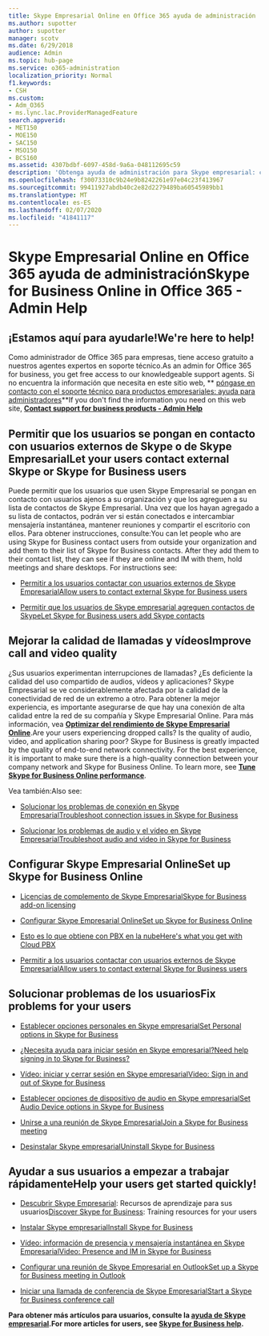```yaml
---
title: Skype Empresarial Online en Office 365 ayuda de administración
ms.author: supotter
author: supotter
manager: scotv
ms.date: 6/29/2018
audience: Admin
ms.topic: hub-page
ms.service: o365-administration
localization_priority: Normal
f1.keywords:
- CSH
ms.custom:
- Adm_O365
- ms.lync.lac.ProviderManagedFeature
search.appverid:
- MET150
- MOE150
- SAC150
- MSO150
- BCS160
ms.assetid: 4307bdbf-6097-458d-9a6a-048112695c59
description: 'Obtenga ayuda de administración para Skype empresarial: configure Skype empresarial, la red, las reuniones y la mensajería instantánea y el acceso externo para los usuarios. configurar opciones, solucionar problemas y ver informes de uso.'
ms.openlocfilehash: f30073310c9b24e9b8242261e97e04c23f413967
ms.sourcegitcommit: 99411927abdb40c2e82d2279489ba60545989bb1
ms.translationtype: MT
ms.contentlocale: es-ES
ms.lasthandoff: 02/07/2020
ms.locfileid: "41841117"
---
```

# <a name="skype-for-business-online-in-office-365---admin-help"></a><span data-ttu-id="6e742-104">Skype Empresarial Online en Office 365 ayuda de administración</span><span class="sxs-lookup"><span data-stu-id="6e742-104">Skype for Business Online in Office 365 - Admin Help</span></span>

## <a name="were-here-to-help"></a><span data-ttu-id="6e742-105">¡Estamos aquí para ayudarle!</span><span class="sxs-lookup"><span data-stu-id="6e742-105">We're here to help!</span></span>

<span data-ttu-id="6e742-106">Como administrador de Office 365 para empresas, tiene acceso gratuito a nuestros agentes expertos en soporte técnico.</span><span class="sxs-lookup"><span data-stu-id="6e742-106">As an admin for Office 365 for business, you get free access to our knowledgeable support agents.</span></span> <span data-ttu-id="6e742-107">Si no encuentra la información que necesita en este sitio web, \*\* [póngase en contacto con el soporte técnico para productos empresariales: ayuda para administradores](https://support.office.com/article/32a17ca7-6fa0-4870-8a8d-e25ba4ccfd4b)\*\*</span><span class="sxs-lookup"><span data-stu-id="6e742-107">If you don't find the information you need on this web site, **[Contact support for business products - Admin Help](https://support.office.com/article/32a17ca7-6fa0-4870-8a8d-e25ba4ccfd4b)**</span></span>
  
## <a name="let-your-users-contact-external-skype-or-skype-for-business-users"></a><span data-ttu-id="6e742-108">Permitir que los usuarios se pongan en contacto con usuarios externos de Skype o de Skype Empresarial</span><span class="sxs-lookup"><span data-stu-id="6e742-108">Let your users contact external Skype or Skype for Business users</span></span>

<span data-ttu-id="6e742-p103">Puede permitir que los usuarios que usen Skype Empresarial se pongan en contacto con usuarios ajenos a su organización y que los agreguen a su lista de contactos de Skype Empresarial. Una vez que los hayan agregado a su lista de contactos, podrán ver si están conectados e intercambiar mensajería instantánea, mantener reuniones y compartir el escritorio con ellos. Para obtener instrucciones, consulte:</span><span class="sxs-lookup"><span data-stu-id="6e742-p103">You can let people who are using Skype for Business contact users from outside your organization and add them to their list of Skype for Business contacts. After they add them to their contact list, they can see if they are online and IM with them, hold meetings and share desktops. For instructions see:</span></span>
  
- [<span data-ttu-id="6e742-112">Permitir a los usuarios contactar con usuarios externos de Skype Empresarial</span><span class="sxs-lookup"><span data-stu-id="6e742-112">Allow users to contact external Skype for Business users</span></span>](https://support.office.com/article/b414873a-0059-4cd5-aea1-e5d0857dbc94)
    
- [<span data-ttu-id="6e742-113">Permitir que los usuarios de Skype empresarial agreguen contactos de Skype</span><span class="sxs-lookup"><span data-stu-id="6e742-113">Let Skype for Business users add Skype contacts</span></span>](https://support.office.com/article/08666236-1894-42ae-8846-e49232bbc460)
    
## <a name="improve-call-and-video-quality"></a><span data-ttu-id="6e742-114">Mejorar la calidad de llamadas y vídeos</span><span class="sxs-lookup"><span data-stu-id="6e742-114">Improve call and video quality</span></span>

<span data-ttu-id="6e742-p104">¿Sus usuarios experimentan interrupciones de llamadas? ¿Es deficiente la calidad del uso compartido de audios, vídeos y aplicaciones? Skype Empresarial se ve considerablemente afectada por la calidad de la conectividad de red de un extremo a otro. Para obtener la mejor experiencia, es importante asegurarse de que hay una conexión de alta calidad entre la red de su compañía y Skype Empresarial Online. Para más información, vea **[Optimizar del rendimiento de Skype Empresarial Online](tune-skype-for-business-online-performance.md)**.</span><span class="sxs-lookup"><span data-stu-id="6e742-p104">Are your users experiencing dropped calls? Is the quality of audio, video, and application sharing poor? Skype for Business is greatly impacted by the quality of end-to-end network connectivity. For the best experience, it is important to make sure there is a high-quality connection between your company network and Skype for Business Online. To learn more, see **[Tune Skype for Business Online performance](tune-skype-for-business-online-performance.md)**.</span></span> 
  
<span data-ttu-id="6e742-120">Vea también:</span><span class="sxs-lookup"><span data-stu-id="6e742-120">Also see:</span></span>
  
- [<span data-ttu-id="6e742-121">Solucionar los problemas de conexión en Skype Empresarial</span><span class="sxs-lookup"><span data-stu-id="6e742-121">Troubleshoot connection issues in Skype for Business</span></span>](https://support.office.com/article/ca302828-783f-425c-bbe2-356348583771)
    
- [<span data-ttu-id="6e742-122">Solucionar los problemas de audio y el vídeo en Skype Empresarial</span><span class="sxs-lookup"><span data-stu-id="6e742-122">Troubleshoot audio and video in Skype for Business</span></span>](https://support.office.com/article/62777bc6-c52b-47ae-84ba-a8905c3b71dc)
    
## <a name="set-up-skype-for-business-online"></a><span data-ttu-id="6e742-123">Configurar Skype Empresarial Online</span><span class="sxs-lookup"><span data-stu-id="6e742-123">Set up Skype for Business Online</span></span>

- [<span data-ttu-id="6e742-124">Licencias de complemento de Skype Empresarial</span><span class="sxs-lookup"><span data-stu-id="6e742-124">Skype for Business add-on licensing</span></span>](https://support.office.com/article/3ed752b1-5983-43f9-bcfd-760619ab40a7)
    
- [<span data-ttu-id="6e742-125">Configurar Skype Empresarial Online</span><span class="sxs-lookup"><span data-stu-id="6e742-125">Set up Skype for Business Online</span></span>](https://support.office.com/article/40296968-e779-4259-980b-c2de1c044c6e)
    
- [<span data-ttu-id="6e742-126">Esto es lo que obtiene con PBX en la nube</span><span class="sxs-lookup"><span data-stu-id="6e742-126">Here's what you get with Cloud PBX</span></span>](https://support.office.com/article/bc9756d1-8a2f-42c4-98f6-afb17c29231c)
    
- [<span data-ttu-id="6e742-127">Permitir a los usuarios contactar con usuarios externos de Skype Empresarial</span><span class="sxs-lookup"><span data-stu-id="6e742-127">Allow users to contact external Skype for Business users</span></span>](https://support.office.com/article/b414873a-0059-4cd5-aea1-e5d0857dbc94)
    
## <a name="fix-problems-for-your-users"></a><span data-ttu-id="6e742-128">Solucionar problemas de los usuarios</span><span class="sxs-lookup"><span data-stu-id="6e742-128">Fix problems for your users</span></span>

- [<span data-ttu-id="6e742-129">Establecer opciones personales en Skype empresarial</span><span class="sxs-lookup"><span data-stu-id="6e742-129">Set Personal options in Skype for Business</span></span>](https://support.office.com/article/68bacc31-71d3-44c3-a4d4-64da78c447aa#bkmk-stop-automatic-startup)
    
- [<span data-ttu-id="6e742-130">¿Necesita ayuda para iniciar sesión en Skype empresarial?</span><span class="sxs-lookup"><span data-stu-id="6e742-130">Need help signing in to Skype for Business?</span></span>](https://support.office.com/article/448b8ea7-5b33-444a-afd4-175fc9930d05)
    
- [<span data-ttu-id="6e742-131">Vídeo: iniciar y cerrar sesión en Skype empresarial</span><span class="sxs-lookup"><span data-stu-id="6e742-131">Video: Sign in and out of Skype for Business</span></span>](https://support.office.com/article/8abed4b3-ac48-493e-9d76-0e10140e9451)
    
- [<span data-ttu-id="6e742-132">Establecer opciones de dispositivo de audio en Skype empresarial</span><span class="sxs-lookup"><span data-stu-id="6e742-132">Set Audio Device options in Skype for Business</span></span>](https://support.office.com/article/2533d929-9814-4349-8ae4-fca29246e2ff)
    
- [<span data-ttu-id="6e742-133">Unirse a una reunión de Skype Empresarial</span><span class="sxs-lookup"><span data-stu-id="6e742-133">Join a Skype for Business meeting</span></span>](https://support.office.com/article/3862be6d-758a-4064-a016-67c0febf3cd5)
    
- [<span data-ttu-id="6e742-134">Desinstalar Skype empresarial</span><span class="sxs-lookup"><span data-stu-id="6e742-134">Uninstall Skype for Business</span></span>](https://support.office.com/article/28C4A036-7F22-406C-B7F4-87894CBAF902)
    
## <a name="help-your-users-get-started-quickly"></a><span data-ttu-id="6e742-135">Ayudar a sus usuarios a empezar a trabajar rápidamente</span><span class="sxs-lookup"><span data-stu-id="6e742-135">Help your users get started quickly!</span></span>

- <span data-ttu-id="6e742-136">[Descubrir Skype Empresarial](https://support.office.com/article/8a3491a3-c095-4718-80cf-cbbe4afe4eba): Recursos de aprendizaje para sus usuarios</span><span class="sxs-lookup"><span data-stu-id="6e742-136">[Discover Skype for Business](https://support.office.com/article/8a3491a3-c095-4718-80cf-cbbe4afe4eba): Training resources for your users</span></span> 
    
- [<span data-ttu-id="6e742-137">Instalar Skype empresarial</span><span class="sxs-lookup"><span data-stu-id="6e742-137">Install Skype for Business</span></span>](https://support.office.com/article/8a0d4da8-9d58-44f9-9759-5c8f340cb3fb)
    
- [<span data-ttu-id="6e742-138">Vídeo: información de presencia y mensajería instantánea en Skype Empresarial</span><span class="sxs-lookup"><span data-stu-id="6e742-138">Video: Presence and IM in Skype for Business</span></span>](https://support.office.com/article/c873b869-4ce0-4375-9bea-5de150eaf081)
    
- [<span data-ttu-id="6e742-139">Configurar una reunión de Skype Empresarial en Outlook</span><span class="sxs-lookup"><span data-stu-id="6e742-139">Set up a Skype for Business meeting in Outlook</span></span>](https://support.office.com/article/b8305620-d16e-4667-989d-4a977aad6556)
    
- [<span data-ttu-id="6e742-140">Iniciar una llamada de conferencia de Skype Empresarial</span><span class="sxs-lookup"><span data-stu-id="6e742-140">Start a Skype for Business conference call</span></span>](https://support.office.com/article/8dc8ac52-91ac-4db9-8672-11551fdaf997)
    
 <span data-ttu-id="6e742-141">**Para obtener más artículos para usuarios, consulte la [ayuda de Skype empresarial](https://support.office.com/article/4fbe07ce-6b15-4a06-bcf0-baea57890410).**</span><span class="sxs-lookup"><span data-stu-id="6e742-141">**For more articles for users, see [Skype for Business help](https://support.office.com/article/4fbe07ce-6b15-4a06-bcf0-baea57890410).**</span></span>
  

